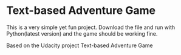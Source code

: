 # Text-based Adventure Game

This is a very simple yet fun project. Download the file and run with Python(latest version) and the game should be working fine.

Based on the Udacity project Text-based Adventure Game
